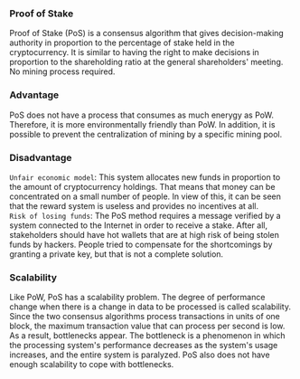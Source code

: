 ### Proof of Stake
Proof of Stake (PoS) is a consensus algorithm that gives decision-making authority in proportion to the percentage of stake held in the cryptocurrency. It is similar to having the right to make decisions in proportion to the shareholding ratio at the general shareholders' meeting. No mining process required.

### Advantage
PoS does not have a process that consumes as much enerygy as PoW. Therefore, it is more environmentally friendly than PoW. In addition, it is possible to prevent the centralization of mining by a specific mining pool.

### Disadvantage
`Unfair economic model`: This system allocates new funds in proportion to the amount of cryptocurrency holdings. That means that money can be concentrated on a small number of people. In view of this, it can be seen that the reward system is useless and provides no incentives at all.   
`Risk of losing funds`: The PoS method requires a message verified by a system connected to the Internet in order to receive a stake. After all, stakeholders should have hot wallets that are at high risk of being stolen funds by hackers. People tried to compensate for the shortcomings by granting a private key, but that is not a complete solution.

### Scalability
Like PoW, PoS has a scalability problem. The degree of performance change when there is a change in data to be processed is called scalability. Since the two consensus algorithms process transactions in units of one block, the maximum transaction value that can process per second is low. As a result, bottlenecks appear. The bottleneck is a phenomenon in which the processing system's performance decreases as the system's usage increases, and the entire system is paralyzed. PoS also does not have enough scalability to cope with bottlenecks.